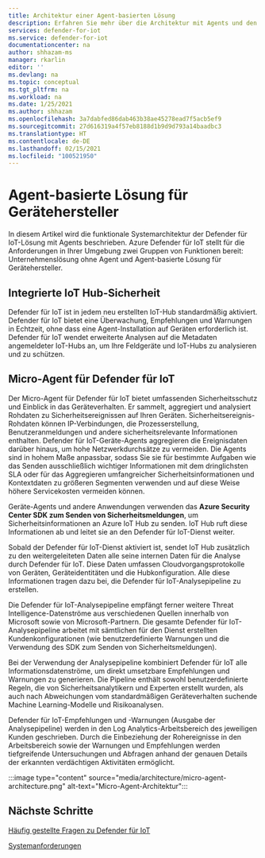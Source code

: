 ```yaml
---
title: Architektur einer Agent-basierten Lösung
description: Erfahren Sie mehr über die Architektur mit Agents und den Informationsfluss von Azure Defender für IoT.
services: defender-for-iot
ms.service: defender-for-iot
documentationcenter: na
author: shhazam-ms
manager: rkarlin
editor: ''
ms.devlang: na
ms.topic: conceptual
ms.tgt_pltfrm: na
ms.workload: na
ms.date: 1/25/2021
ms.author: shhazam
ms.openlocfilehash: 3a7dabfed86dab463b38ae45278ead7f5acb5ef9
ms.sourcegitcommit: 27d616319a4f57eb8188d1b9d9d793a14baadbc3
ms.translationtype: HT
ms.contentlocale: de-DE
ms.lasthandoff: 02/15/2021
ms.locfileid: "100521950"
---
```

# <a name="agent-based-solution-for-device-builders"></a>Agent-basierte Lösung für Gerätehersteller

In diesem Artikel wird die funktionale Systemarchitektur der Defender für IoT-Lösung mit Agents beschrieben. Azure Defender für IoT stellt für die Anforderungen in Ihrer Umgebung zwei Gruppen von Funktionen bereit: Unternehmenslösung ohne Agent und Agent-basierte Lösung für Gerätehersteller.

## <a name="iot-hub-built-in-security"></a>Integrierte IoT Hub-Sicherheit

Defender für IoT ist in jedem neu erstellten IoT-Hub standardmäßig aktiviert. Defender für IoT bietet eine Überwachung, Empfehlungen und Warnungen in Echtzeit, ohne dass eine Agent-Installation auf Geräten erforderlich ist. Defender für IoT wendet erweiterte Analysen auf die Metadaten angemeldeter IoT-Hubs an, um Ihre Feldgeräte und IoT-Hubs zu analysieren und zu schützen. 

## <a name="defender-for-iot-micro-agent"></a>Micro-Agent für Defender für IoT 

Der Micro-Agent für Defender für IoT bietet umfassenden Sicherheitsschutz und Einblick in das Geräteverhalten. Er sammelt, aggregiert und analysiert Rohdaten zu Sicherheitsereignissen auf Ihren Geräten. Sicherheitsereignis-Rohdaten können IP-Verbindungen, die Prozesserstellung, Benutzeranmeldungen und andere sicherheitsrelevante Informationen enthalten. Defender für IoT-Geräte-Agents aggregieren die Ereignisdaten darüber hinaus, um hohe Netzwerkdurchsätze zu vermeiden. Die Agents sind in hohem Maße anpassbar, sodass Sie sie für bestimmte Aufgaben wie das Senden ausschließlich wichtiger Informationen mit dem dringlichsten SLA oder für das Aggregieren umfangreicher Sicherheitsinformationen und Kontextdaten zu größeren Segmenten verwenden und auf diese Weise höhere Servicekosten vermeiden können.

Geräte-Agents und andere Anwendungen verwenden das **Azure Security Center SDK zum Senden von Sicherheitsmeldungen**, um Sicherheitsinformationen an Azure IoT Hub zu senden. IoT Hub ruft diese Informationen ab und leitet sie an den Defender für IoT-Dienst weiter.

Sobald der Defender für IoT-Dienst aktiviert ist, sendet IoT Hub zusätzlich zu den weitergeleiteten Daten alle seine internen Daten für die Analyse durch Defender für IoT. Diese Daten umfassen Cloudvorgangsprotokolle von Geräten, Geräteidentitäten und die Hubkonfiguration. Alle diese Informationen tragen dazu bei, die Defender für IoT-Analysepipeline zu erstellen.

Die Defender für IoT-Analysepipeline empfängt ferner weitere Threat Intelligence-Datenströme aus verschiedenen Quellen innerhalb von Microsoft sowie von Microsoft-Partnern. Die gesamte Defender für IoT-Analysepipeline arbeitet mit sämtlichen für den Dienst erstellten Kundenkonfigurationen (wie benutzerdefinierte Warnungen und die Verwendung des SDK zum Senden von Sicherheitsmeldungen).

Bei der Verwendung der Analysepipeline kombiniert Defender für IoT alle Informationsdatenströme, um direkt umsetzbare Empfehlungen und Warnungen zu generieren. Die Pipeline enthält sowohl benutzerdefinierte Regeln, die von Sicherheitsanalytikern und Experten erstellt wurden, als auch nach Abweichungen vom standardmäßigen Geräteverhalten suchende Machine Learning-Modelle und Risikoanalysen.

Defender für IoT-Empfehlungen und -Warnungen (Ausgabe der Analysepipeline) werden in den Log Analytics-Arbeitsbereich des jeweiligen Kunden geschrieben. Durch die Einbeziehung der Rohereignisse in den Arbeitsbereich sowie der Warnungen und Empfehlungen werden tiefgreifende Untersuchungen und Abfragen anhand der genauen Details der erkannten verdächtigen Aktivitäten ermöglicht.

:::image type="content" source="media/architecture/micro-agent-architecture.png" alt-text="Micro-Agent-Architektur":::

## <a name="next-steps"></a>Nächste Schritte

[Häufig gestellte Fragen zu Defender für IoT](resources-frequently-asked-questions.md)

[Systemanforderungen](quickstart-system-prerequisites.md)
